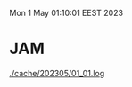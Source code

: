 Mon  1 May 01:10:01 EEST 2023
# JAM
<a href='./cache/202305/01_01.log'>./cache/202305/01_01.log</a>
